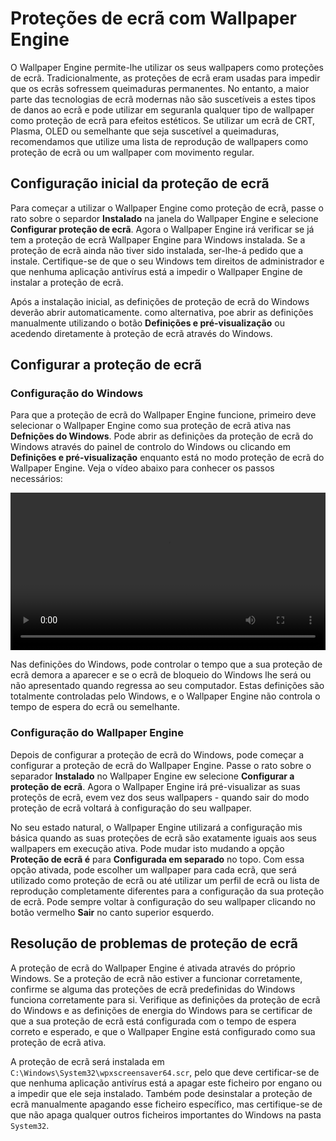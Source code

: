 # Proteções de ecrã com Wallpaper Engine

O Wallpaper Engine permite-lhe utilizar os seus wallpapers como proteções de ecrã. Tradicionalmente, as proteções de ecrã eram usadas para impedir que os ecrãs sofressem queimaduras permanentes. No entanto, a maior parte das tecnologias de ecrã modernas não são suscetíveis a estes tipos de danos ao ecrã e pode utilizar em seguranla qualquer tipo de wallpaper como proteção de ecrã para efeitos estéticos. Se utilizar um ecrã de CRT, Plasma, OLED ou semelhante que seja suscetível a queimaduras, recomendamos que utilize uma lista de reprodução de wallpapers como proteção de ecrã ou um wallpaper com movimento regular.

## Configuração inicial da proteção de ecrã

Para começar a utilizar o Wallpaper Engine como proteção de ecrã, passe o rato sobre o separdor **Instalado** na janela do Wallpaper Engine e selecione **Configurar proteção de ecrã**. Agora o Wallpaper Engine irá verificar se já tem a proteção de ecrã Wallpaper Engine para Windows instalada. Se a proteção de ecrã ainda não tiver sido instalada, ser-lhe-á pedido que a instale. Certifique-se de que o seu Windows tem direitos de administrador e que nenhuma aplicação antivírus está a impedir o Wallpaper Engine de instalar a proteção de ecrã.

Após a instalação inicial, as definições de proteção de ecrã do Windows deverão abrir automaticamente. como alternativa, poe abrir as definições manualmente utilizando o botão **Definições e pré-visualização** ou acedendo diretamente à proteção de ecrã através do Windows.

## Configurar a proteção de ecrã

### Configuração do Windows

Para que a proteção de ecrã do Wallpaper Engine funcione, primeiro deve selecionar o Wallpaper Engine como sua proteção de ecrã ativa nas **Defnições do Windows**. Pode abrir as definições da proteção de ecrã do Windows através do painel de controlo do Windows ou clicando em **Definições e pré-visualização** enquanto está no modo proteção de ecrã do Wallpaper Engine. Veja o vídeo abaixo para conhecer os passos necessários:

<video width="100%" controls autoplay loop>
  <source src="/videos/screensaver_setup.mp4" type="video/mp4">
  O seu browser não suporta o tag vídeo.
</video>

Nas definições do Windows, pode controlar o tempo que a sua proteção de ecrã demora a aparecer e se o ecrã de bloqueio do Windows lhe será ou não apresentado quando regressa ao seu computador. Estas definições são totalmente controladas pelo Windows, e o Wallpaper Engine não controla o tempo de espera do ecrã ou semelhante.

### Configuração do Wallpaper Engine

Depois de configurar a proteção de ecrã do Windows, pode começar a configurar a proteção de ecrã do Wallpaper Engine. Passe o rato sobre o separador **Instalado** no Wallpaper Engine ew selecione **Configurar a proteção de ecrã**. Agora o Wallpaper Engine irá pré-visualizar as suas proteçõs de ecrã, evem vez dos seus wallpapers - quando sair do modo proteção de ecrã voltará à configuração do seu wallpaper.

No seu estado natural, o Wallpaper Engine utilizará a configuração mis básica quando as suas proteções de ecrã são exatamente iguais aos seus wallpapers em execução ativa. Pode mudar isto mudando a opção **Proteção de ecrã é** para **Configurada em separado** no topo. Com essa opção ativada, pode escolher um wallpaper para cada ecrã, que será utilizado como proteção de ecrã ou até utilizar um perfil de ecrã ou lista de reprodução completamente diferentes para a configuração da sua proteção de ecrã. Pode sempre voltar à configuração do seu wallpaper clicando no botão vermelho **Sair** no canto superior esquerdo.

## Resolução de problemas de proteção de ecrã

A proteção de ecrã do Wallpaper Engine é ativada através do próprio Windows. Se a proteção de ecrã não estiver a funcionar corretamente, confirme se alguma das proteções de ecrã predefinidas do Windows funciona corretamente para si. Verifique as definições da proteção de ecrã do Windows e as definições de energia do Windows para se certificar de que a sua proteção de ecrã está configurada com o tempo de espera correto e esperado, e que o Wallpaper Engine está configurado como sua proteção de ecrã ativa.

A proteção de ecrã será instalada em `C:\Windows\System32\wpxscreensaver64.scr`, pelo que deve certificar-se de que nenhuma aplicação antivírus está a apagar este ficheiro por engano ou a impedir que ele seja instalado. Também pode desinstalar a proteção de ecrã manualmente apagando esse ficheiro específico, mas certifique-se de que não apaga qualquer outros ficheiros importantes do Windows na pasta `System32`.